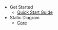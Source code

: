 -   Get Started
    -   [Quick Start Guide](/quick-start-guide "Quick Start Guide |ClearCalcs Custom Diagram Boilerplate")
-   Static Diagram
    -   [Core](/static-diagram-core "Understand the underlying technology and API for rendering the static diagrams")
